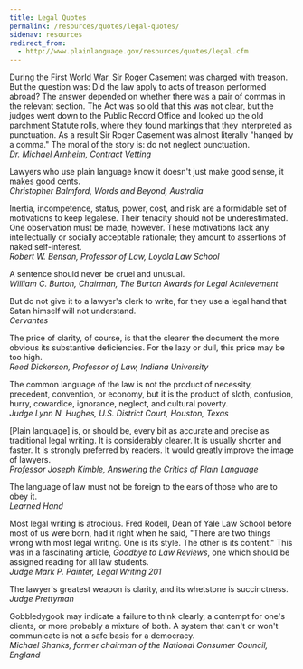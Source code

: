 ```yaml
---
title: Legal Quotes
permalink: /resources/quotes/legal-quotes/
sidenav: resources
redirect_from:
  - http://www.plainlanguage.gov/resources/quotes/legal.cfm
---
```


During the First World War, Sir Roger Casement was charged with treason. But the question was: Did the law apply to acts of treason performed abroad? The answer depended on whether there was a pair of commas in the relevant section. The Act was so old that this was not clear, but the judges went down to the Public Record Office and looked up the old parchment Statute rolls, where they found markings that they interpreted as punctuation. As a result Sir Roger Casement was almost literally "hanged by a comma." The moral of the story is: do not neglect punctuation.<br>
_Dr. Michael Arnheim, Contract Vetting_

Lawyers who use plain language know it doesn't just make good sense, it makes good cents.<br>
_Christopher Balmford, Words and Beyond, Australia_

Inertia, incompetence, status, power, cost, and risk are a formidable set of motivations to keep legalese. Their tenacity should not be underestimated. One observation must be made, however. These motivations lack any intellectually or socially acceptable rationale; they amount to assertions of naked self-interest.<br>
_Robert W. Benson, Professor of Law, Loyola Law School_

A sentence should never be cruel and unusual.<br>
_William C. Burton, Chairman, The Burton Awards for Legal Achievement_

But do not give it to a lawyer's clerk to write, for they use a legal hand that Satan himself will not understand.<br>
_Cervantes_

The price of clarity, of course, is that the clearer the document the more obvious its substantive deficiencies. For the lazy or dull, this price may be too high.<br>
_Reed Dickerson, Professor of Law, Indiana University_

The common language of the law is not the product of necessity, precedent, convention, or economy, but it is the product of sloth, confusion, hurry, cowardice, ignorance, neglect, and cultural poverty.<br>
_Judge Lynn N. Hughes, U.S. District Court, Houston, Texas_

[Plain language] is, or should be, every bit as accurate and precise as traditional legal writing. It is considerably clearer. It is usually shorter and faster. It is strongly preferred by readers. It would greatly improve the image of lawyers.<br>
_Professor Joseph Kimble, Answering the Critics of Plain Language_

The language of law must not be foreign to the ears of those who are to obey it.<br>
_Learned Hand_

Most legal writing is atrocious. Fred Rodell, Dean of Yale Law School before most of us were born, had it right when he said, "There are two things wrong with most legal writing. One is its style. The other is its content." This was in a fascinating article, _Goodbye to Law Reviews_, one which should be assigned reading for all law students.<br>
_Judge Mark P. Painter, Legal Writing 201_

The lawyer's greatest weapon is clarity, and its whetstone is succinctness.<br>
_Judge Prettyman_

Gobbledygook may indicate a failure to think clearly, a contempt for one's clients, or more probably a mixture of both. A system that can't or won't communicate is not a safe basis for a democracy.<br>
_Michael Shanks, former chairman of the National Consumer Council, England_
